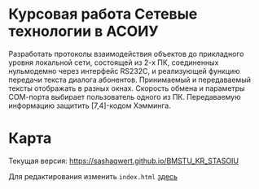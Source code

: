 # Курсовая работа Сетевые технологии в АСОИУ

Разработать протоколы взаимодействия объектов до прикладного уровня локальной сети, состоящей из 2-х ПК, соединенных нульмодемно через интерфейс RS232C, и реализующей функцию передачи текста диалога абонентов.
Принимаемый и передаваемый тексты отображать в разных окнах. Скорость обмена и параметры СОМ-порта выбирает пользователь одного из ПК. Передаваемую информацию защитить [7,4]-кодом Хэмминга.

# Карта

Текущая версия: https://sashaqwert.github.io/BMSTU_KR_STASOIU

Для редактирования изменить ```index.html``` [здесь](https://github.com/sashaqwert/BMSTU_KR_STASOIU/tree/gh-pages)
